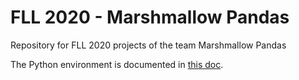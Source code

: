 # FLL 2020 - Marshmallow Pandas
Repository for FLL 2020 projects of the team Marshmallow Pandas

The Python environment is documented in [this doc](https://docs.google.com/document/d/1FXLZnDFTFCmHA3H79w2qqOkkq__D8BYq-gHrEPZ-kkA/edit#). 

